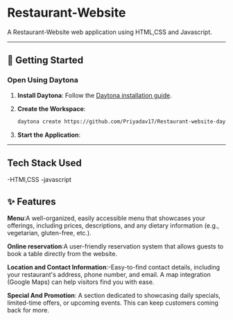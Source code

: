 

# Restaurant-Website
A Restaurant-Website web application using HTML,CSS and Javascript.



---

## 🚀 Getting Started  

### Open Using Daytona  

1. **Install Daytona**: Follow the [Daytona installation guide](https://www.daytona.io/docs/installation/installation/).  
2. **Create the Workspace**:  
   ```bash  
   daytona create https://github.com/Priyadav17/Restaurant-website-daytona.git 
   ```  



4. **Start the Application**:  
   

---
## Tech Stack Used
   -HTMl,CSS
   -javascript
   

## ✨ Features  

**Menu**:A well-organized, easily accessible menu that showcases your offerings, including prices, descriptions, and any dietary information (e.g., vegetarian, gluten-free, etc.).


**Online reservation**:A user-friendly reservation system that allows guests to book a table directly from the website.


**Location and Contact Information**:-Easy-to-find contact details, including your restaurant's address, phone number, and email. A map integration (Google Maps) can help visitors find you with ease.



**Special And Promotion**: A section dedicated to showcasing daily specials, limited-time offers, or upcoming events. This can keep customers coming back for more.
